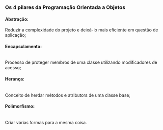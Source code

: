 ### Os 4 pilares da Programação Orientada a Objetos

#### Abstração: 
Reduzir a complexidade do projeto e deixá-lo mais eficiente em questão de aplicação;

#### Encapsulamento: 
<br>Processo de proteger membros de uma classe utilizando modificadores de acesso;

#### Herança: 
<br>Conceito de herdar métodos e atributors de uma classe base;

#### Polimorfismo: 
<br>Criar várias formas para a mesma coisa.
